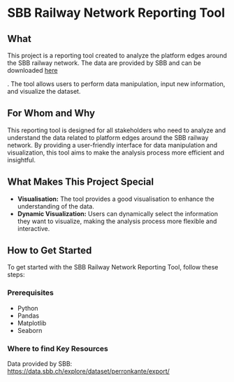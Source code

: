 
# SBB Railway Network Reporting Tool

## What
This project is a reporting tool created to analyze the platform edges around the SBB railway network. The data are provided by SBB and can be downloaded [here](https://data.sbb.ch/explore/dataset/perronkante/export/)

. The tool allows users to perform data manipulation, input new information, and visualize the dataset.

## For Whom and Why
This reporting tool is designed for all stakeholders who need to analyze and understand the data related to platform edges around the SBB railway network. By providing a user-friendly interface for data manipulation and visualization, this tool aims to make the analysis process more efficient and insightful.

## What Makes This Project Special
- **Visualisation:** The tool provides a good visualisation to enhance the understanding of the data.
- **Dynamic Visualization:** Users can dynamically select the information they want to visualize, making the analysis process more flexible and interactive.

## How to Get Started
To get started with the SBB Railway Network Reporting Tool, follow these steps:

### Prerequisites
- Python
- Pandas
- Matplotlib
- Seaborn

### Where to find Key Resources
Data provided by SBB: <a href="https://data.sbb.ch/explore/dataset/perronkante/export/" target="_blank">https://data.sbb.ch/explore/dataset/perronkante/export/ </a>
